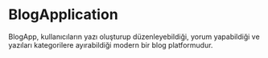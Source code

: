 # BlogApplication
BlogApp, kullanıcıların yazı oluşturup düzenleyebildiği, yorum yapabildiği ve yazıları kategorilere ayırabildiği modern bir blog platformudur.
